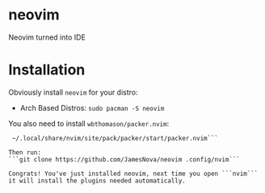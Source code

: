 # neovim
Neovim turned into IDE

# Installation
Obviously install ```neovim``` for your distro:
 - Arch Based Distros: ```sudo pacman -S neovim```

You also need to install `wbthomason/packer.nvim`:
```git clone --depth 1 https://github.com/wbthomason/packer.nvim\
 ~/.local/share/nvim/site/pack/packer/start/packer.nvim```

Then run:
```git clone https://github.com/JamesNova/neovim .config/nvim```

Congrats! You've just installed neovim, next time you open ```nvim``` it will install the plugins needed automatically.
